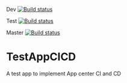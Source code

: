 Dev
[![Build status](https://build.appcenter.ms/v0.1/apps/f3bda9d7-681e-4608-a607-cb4d4ac9e8ac/branches/dev/badge)](https://appcenter.ms)

Test
[![Build status](https://build.appcenter.ms/v0.1/apps/f3bda9d7-681e-4608-a607-cb4d4ac9e8ac/branches/test/badge)](https://appcenter.ms)

Master 
[![Build status](https://build.appcenter.ms/v0.1/apps/f3bda9d7-681e-4608-a607-cb4d4ac9e8ac/branches/master/badge)](https://appcenter.ms)

# TestAppCICD
A test app to implement App center CI and CD
